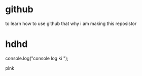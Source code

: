 # github
to learn how to use github that why i am making this reposistor
<h1>hdhd</h1>
console.log("console log ki ");
<p style:"color:pink">pink</p>
